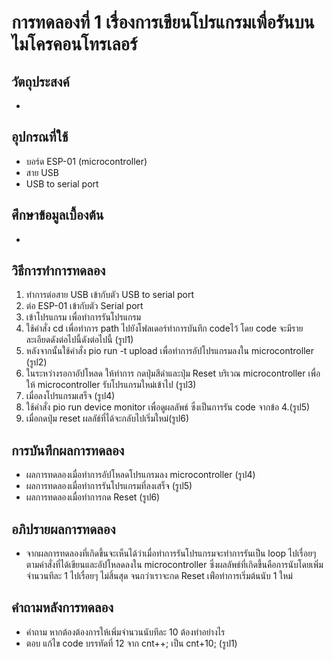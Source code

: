 # การทดลองที่ 1 เรื่องการเขียนโปรแกรมเพื่อรันบนไมโครคอนโทรเลอร์
## วัตถุประสงค์
*
## อุปกรณที่ใช้
* บอร์ด ESP-01 (microcontroller)
* สาย USB
* USB to serial port
## ศึกษาข้อมูลเบื้องต้น
*
## วิธีการทำการทดลอง
 1. ทำการต่อสาย USB เข้ากับตัว USB to serial port 
 2. ต่อ ESP-01 เข้ากับตัว Serial port
 3. เข้าโปรแกรม เพื่อทำการรันโปรแกรม 
 4. ใช้คำสั่ง cd เพื่อทำการ path ไปยังโฟลเดอร์ทำการบันทึก codeไว้ โดย code จะมีรายละเอียดดังต่อไปนี้ดังต่อไปนี้ (รูป1)
 5. หลังจากนั้นใช้คำสั่ง pio run -t upload เพื่อทำการอัปโปรแกรมลงใน microcontroller (รูป2) 
 6. ในระหว่างรอกาอัปโหลด ให้ทำการ กดปุ่มสีดำและปุ่ม Reset บริเวณ microcontroller เพื่อให้ microcontroller รับโปรแกรมใหม่เข้าไป (รูป3)
 7. เมื่อลงโปรแกรมเสร็จ (รูป4)
 8. ใช้คำสั่ง pio run device monitor เพื่อดูผลลัพธ์ ซึ่งเป็นการรัน code จากข้อ 4.(รูป5)
 9. เมื่อกดปุ่ม reset ผลลัธ์ที่ได้จะกลับไปเริ่มใหม่(รูป6)
## การบันทึกผลการทดลอง
* ผลการทดลองเมื่อทำการอัปโหลดโปรแกรมลง microcontroller (รูป4)
* ผลการทดลองเมื่อทำการรันโปรแกรมที่ลงเสร็จ (รูป5)
* ผลการทดลองเมื่อทำการกด Reset (รูป6)
## อภิปรายผลการทดลอง
* จากผลการทดลองที่เกิดขึ้นจะเห็นได้ว่าเมื่อทำการรันโปรแกรมจะทำการรันเป็น loop ไปเรื่อยๆตามคำสั่งที่ได้เขียนและอัปโหลดลงใน microcontroller ซึ่งผลลัพธ์ที่เกิดขึ้นคือการนับโดยเพิ่มจำนวนทีละ 1 ไปเรื่อยๆ ไม่สิ้นสุด จนกว่าเราจะกด Reset เพ่ือทำการเริ่มต้นนับ 1 ใหม่
## คำถามหลังการทดลอง
* คำถาม หากต้องต้องการให้เพิ่มจำนวนนับทีละ 10 ต้องทำอย่างไร
* ตอบ แก้ไข code บรรทัดที่ 12 จาก cnt++; เป็น cnt+10; (รูป1)



